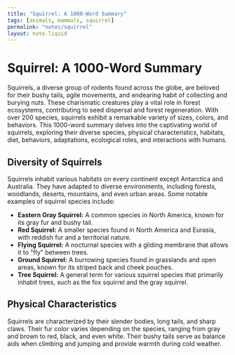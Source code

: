```yaml
---
title: "Squirrel: A 1000-Word Summary"
tags: [animals, mammals, squirrel]
permalink: "notes/squirrel"
layout: note.liquid
---
```


# Squirrel: A 1000-Word Summary

Squirrels, a diverse group of rodents found across the globe, are beloved for their bushy tails, agile movements, and endearing habit of collecting and burying nuts. These charismatic creatures play a vital role in forest ecosystems, contributing to seed dispersal and forest regeneration. With over 200 species, squirrels exhibit a remarkable variety of sizes, colors, and behaviors. This 1000-word summary delves into the captivating world of squirrels, exploring their diverse species, physical characteristics, habitats, diet, behaviors, adaptations, ecological roles, and interactions with humans.

## Diversity of Squirrels

Squirrels inhabit various habitats on every continent except Antarctica and Australia. They have adapted to diverse environments, including forests, woodlands, deserts, mountains, and even urban areas. Some notable examples of squirrel species include:

* **Eastern Gray Squirrel:** A common species in North America, known for its gray fur and bushy tail.
* **Red Squirrel:** A smaller species found in North America and Eurasia, with reddish fur and a territorial nature.
* **Flying Squirrel:** A nocturnal species with a gliding membrane that allows it to "fly" between trees.
* **Ground Squirrel:** A burrowing species found in grasslands and open areas, known for its striped back and cheek pouches.
* **Tree Squirrel:** A general term for various squirrel species that primarily inhabit trees, such as the fox squirrel and the gray squirrel.

## Physical Characteristics

Squirrels are characterized by their slender bodies, long tails, and sharp claws. Their fur color varies depending on the species, ranging from gray and brown to red, black, and even white. Their bushy tails serve as balance aids when climbing and jumping and provide warmth during cold weather.

